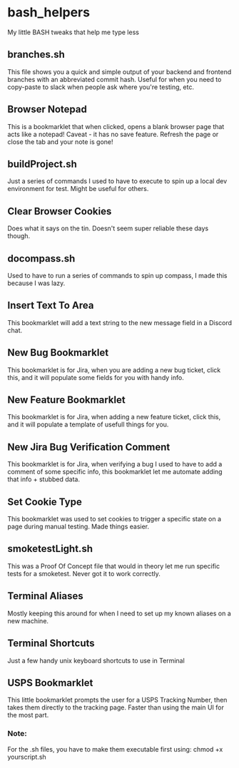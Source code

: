 # bash_helpers
My little BASH tweaks that help me type less

## branches.sh

This file shows you a quick and simple output of your backend and frontend branches with an abbreviated commit hash. Useful for when you need to copy-paste to slack when people ask where you're testing, etc.

## Browser Notepad

This is a bookmarklet that when clicked, opens a blank browser page that acts like a notepad! Caveat - it has no save feature. Refresh the page or close the tab and your note is gone!

## buildProject.sh

Just a series of commands I used to have to execute to spin up a local dev environment for test. Might be useful for others.

## Clear Browser Cookies

Does what it says on the tin. Doesn't seem super reliable these days though.

## docompass.sh

Used to have to run a series of commands to spin up compass, I made this because I was lazy.

## Insert Text To Area

This bookmarklet will add a text string to the new message field in a Discord chat.

## New Bug Bookmarklet

This bookmarklet is for Jira, when you are adding a new bug ticket, click this, and it will populate some fields for you with handy info.

## New Feature Bookmarklet

This bookmarklet is for Jira, when adding a new feature ticket, click this, and it will populate a template of usefull things for you.

## New Jira Bug Verification Comment

This bookmarklet is for Jira, when verifying a bug I used to have to add a comment of some specific info, this bookmarklet let me automate adding that info + stubbed data.

## Set Cookie Type

This bookmarklet was used to set cookies to trigger a specific state on a page during manual testing. Made things easier.

## smoketestLight.sh

This was a Proof Of Concept file that would in theory let me run specific tests for a smoketest. Never got it to work correctly.

## Terminal Aliases

Mostly keeping this around for when I need to set up my known aliases on a new machine.

## Terminal Shortcuts

Just a few handy unix keyboard shortcuts to use in Terminal

## USPS Bookmarklet

This little bookmarklet prompts the user for a USPS Tracking Number, then takes them directly to the tracking page. Faster than using the main UI for the most part.

### Note:
For the .sh files, you have to  make them executable first using: chmod +x yourscript.sh
